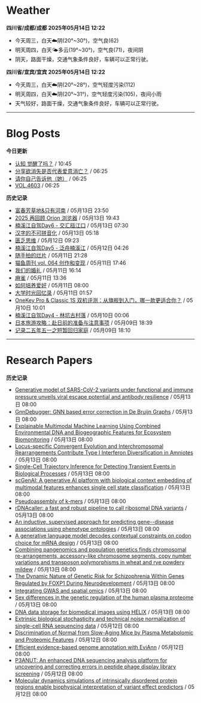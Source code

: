 # Weather
<!--qweather:start-->
**四川省/成都/成都 2025年05月14日 12:22**
- 今天周三，白天☁️阴(20°~30°)，空气良(62)
- 明天周四，白天🌤️多云(19°~30°)，空气良(71)，夜间阴
- 阴天，路面干燥，交通气象条件良好，车辆可以正常行驶。

**四川省/宜宾/宜宾 2025年05月14日 12:22**
- 今天周三，白天☁️阴(20°~28°)，空气轻度污染(112)
- 明天周四，白天☁️阴(20°~31°)，空气轻度污染(105)，夜间小雨
- 天气较好，路面干燥，交通气象条件良好，车辆可以正常行驶。
<!--qweather:end-->
---
# Blog Posts
<!--rss-blogs:start-->
**今日更新**
- [认知 觉醒了吗？](https://imzm.im/cognitive-awakening/) / 10:45
- [分享欲消失是否代表爱意消亡？](http://m.wufazhuce.com/question/4364) / 06:25
- [请你自己告诉他（她）](http://m.wufazhuce.com/article/6789) / 06:25
- [VOL.4603](http://m.wufazhuce.com/one/4754) / 06:25

**历史记录**
- [富春芳草地&amp;只有河南](https://www.skyue.com/25051323.html) / 05月13日 23:50
- [2025 再回顾 Orion 浏览器](https://anotherdayu.com/2025/6953/) / 05月13日 19:43
- [楠溪江自驾Day6 - 交汇瓯江口](https://blog.ops-coffee.cn/r/city-china-zhejiang-wenzhou-yongjia-nanxijiang-06.html) / 05月13日 07:30
- [汉字的不可拼音化](https://justgoidea.com/the-impossibility-of-pinyin-for-chinese-characters/) / 05月13日 05:18
- [匮乏思维](https://blog.douchi.space/scarcity-mindset/) / 05月12日 09:23
- [楠溪江自驾Day5 - 泛舟楠溪江](https://blog.ops-coffee.cn/r/city-china-zhejiang-wenzhou-yongjia-nanxijiang-05.html) / 05月12日 04:26
- [随手拍的烂片](https://innei.in/notes/191) / 05月11日 21:28
- [猫鱼周刊 vol. 064 创作和变现](https://ameow.xyz/archives/weekly-064) / 05月11日 17:46
- [我们的婚礼](https://www.skyue.com/25051116.html) / 05月11日 16:14
- [麻雀](https://www.xiangshitan.com/post/3401.html) / 05月11日 13:36
- [如何培养爱好](https://yufree.cn/cn/2025/05/11/how-to-enjoy-life/) / 05月11日 08:00
- [大学时光回忆录](https://innei.in/notes/190) / 05月11日 01:57
- [OneKey Pro & Classic 1S 双机评测：从旗舰到入门，哪一款更适合你？](https://song.al/onekey) / 05月10日 10:01
- [楠溪江自驾Day4 - 林坑古村落](https://blog.ops-coffee.cn/r/city-china-zhejiang-wenzhou-yongjia-nanxijiang-04.html) / 05月10日 00:06
- [日本旅游攻略：赴日前的准备与注意事项](https://song.al/japantravel) / 05月09日 18:39
- [记录二五年五一之短暂回归家庭](https://wiki.eryajf.net/pages/ad1f6b/) / 05月09日 18:10
<!--rss-blogs:end-->
---
# Research Papers
<!--rss-papers:start-->
**历史记录**
- [Generative model of SARS-CoV-2 variants under functional and immune pressure unveils viral escape potential and antibody resilience](https://www.biorxiv.org/content/10.1101/2025.05.12.653592v1?rss=1) / 05月13日 08:00
- [GnnDebugger: GNN based error correction in De Bruijn Graphs](https://www.biorxiv.org/content/10.1101/2025.05.07.652713v1?rss=1) / 05月13日 08:00
- [Explainable Multimodal Machine Learning Using Combined Environmental DNA and Biogeographic Features for Ecosystem Biomonitoring](https://www.biorxiv.org/content/10.1101/2025.05.07.652781v1?rss=1) / 05月13日 08:00
- [Locus-specific Convergent Evolution and Interchromosomal Rearrangements Contribute Type I Interferon Diversification in Amniotes](https://www.biorxiv.org/content/10.1101/2025.05.08.652797v1?rss=1) / 05月13日 08:00
- [Single-Cell Trajectory Inference for Detecting Transient Events in Biological Processes](https://www.biorxiv.org/content/10.1101/2025.05.07.652753v1?rss=1) / 05月13日 08:00
- [scGenAI: A generative AI platform with biological context embedding of multimodal features enhances single cell state classification](https://www.biorxiv.org/content/10.1101/2025.05.07.652733v1?rss=1) / 05月13日 08:00
- [Pseudoassembly of k-mers](https://www.biorxiv.org/content/10.1101/2025.05.11.653354v1?rss=1) / 05月13日 08:00
- [rDNAcaller: a fast and robust pipeline to call ribosomal DNA variants](https://www.biorxiv.org/content/10.1101/2025.05.13.653643v1?rss=1) / 05月13日 08:00
- [An inductive, supervised approach for predicting gene--disease associations using phenotype ontologies](https://www.biorxiv.org/content/10.1101/2025.05.07.652682v1?rss=1) / 05月13日 08:00
- [A generative language model decodes contextual constraints on codon choice for mRNA design](https://www.biorxiv.org/content/10.1101/2025.05.13.653614v1?rss=1) / 05月13日 08:00
- [Combining pangenomics and population genetics finds chromosomal re-arrangements, accessory-like chromosome segments, copy number variations and transposon polymorphisms in wheat and rye powdery mildew](https://www.biorxiv.org/content/10.1101/2025.05.08.652814v1?rss=1) / 05月13日 08:00
- [The Dynamic Nature of Genetic Risk for Schizophrenia Within Genes Regulated by FOXP1 During Neurodevelopment](https://www.biorxiv.org/content/10.1101/2025.05.12.653444v1?rss=1) / 05月13日 08:00
- [Integrating GWAS and spatial omics](https://www.nature.com/articles/s41592-025-02711-5) / 05月13日 08:00
- [Sex differences in the genetic regulation of the human plasma proteome](https://www.nature.com/articles/s41467-025-59034-4) / 05月13日 08:00
- [DNA data storage for biomedical images using HELIX](https://www.nature.com/articles/s43588-025-00793-x) / 05月13日 08:00
- [Extrinsic biological stochasticity and technical noise normalization of single-cell RNA sequencing data](https://www.biorxiv.org/content/10.1101/2025.05.11.653373v1?rss=1) / 05月12日 08:00
- [Discrimination of Normal from Slow-Aging Mice by Plasma Metabolomic and Proteomic Features](https://www.biorxiv.org/content/10.1101/2025.05.11.651908v1?rss=1) / 05月12日 08:00
- [Efficient evidence-based genome annotation with EviAnn](https://www.biorxiv.org/content/10.1101/2025.05.07.652745v1?rss=1) / 05月12日 08:00
- [P3ANUT: An enhanced DNA sequencing analysis platform for uncovering and correcting errors in peptide phage display library screening](https://www.biorxiv.org/content/10.1101/2025.05.12.648809v1?rss=1) / 05月12日 08:00
- [Molecular dynamics simulations of intrinsically disordered protein regions enable biophysical interpretation of variant effect predictors](https://www.biorxiv.org/content/10.1101/2025.05.07.652723v1?rss=1) / 05月12日 08:00
<!--rss-papers:end-->

